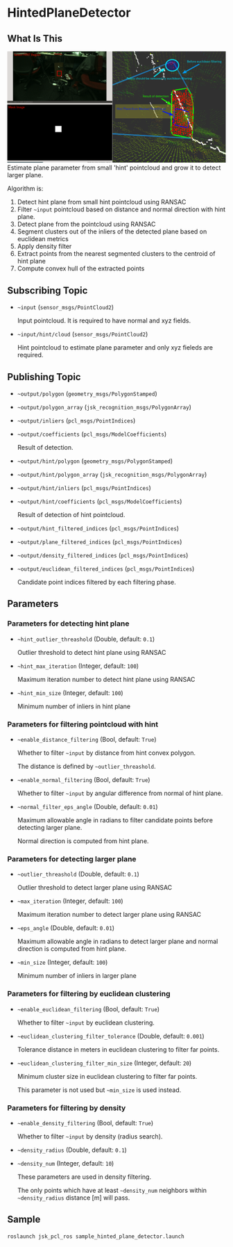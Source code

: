 # HintedPlaneDetector
## What Is This
![](images/hinted_plane_detector.png)
Estimate plane parameter from small 'hint' pointcloud and grow it to detect larger plane.

Algorithm is:

1. Detect hint plane from small hint pointcloud using RANSAC
2. Filter `~input` pointcloud based on distance and normal direction with hint plane.
3. Detect plane from the pointcloud using RANSAC
4. Segment clusters out of the inliers of the detected plane based on euclidean metrics
5. Apply density filter
6. Extract points from the nearest segmented clusters to the centroid of hint plane
7. Compute convex hull of the extracted points

## Subscribing Topic

* `~input` (`sensor_msgs/PointCloud2`)

  Input pointcloud. It is required to have normal and xyz fields.

* `~input/hint/cloud` (`sensor_msgs/PointCloud2`)

  Hint pointcloud to estimate plane parameter and only xyz fieleds are required.

## Publishing Topic

* `~output/polygon` (`geometry_msgs/PolygonStamped`)
* `~output/polygon_array` (`jsk_recognition_msgs/PolygonArray`)
* `~output/inliers` (`pcl_msgs/PointIndices`)
* `~output/coefficients` (`pcl_msgs/ModelCoefficients`)

  Result of detection.

* `~output/hint/polygon` (`geometry_msgs/PolygonStamped`)
* `~output/hint/polygon_array` (`jsk_recognition_msgs/PolygonArray`)
* `~output/hint/inliers` (`pcl_msgs/PointIndices`)
* `~output/hint/coefficients` (`pcl_msgs/ModelCoefficients`)

  Result of detection of hint pointcloud.

* `~output/hint_filtered_indices` (`pcl_msgs/PointIndices`)
* `~output/plane_filtered_indices` (`pcl_msgs/PointIndices`)
* `~output/density_filtered_indices` (`pcl_msgs/PointIndices`)
* `~output/euclidean_filtered_indices` (`pcl_msgs/PointIndices`)

  Candidate point indices filtered by each filtering phase.

## Parameters

### Parameters for detecting hint plane
* `~hint_outlier_threashold` (Double, default: `0.1`)

  Outlier threshold to detect hint plane using RANSAC

* `~hint_max_iteration` (Integer, default: `100`)

  Maximum iteration number to detect hint plane using RANSAC

* `~hint_min_size` (Integer, default: `100`)

  Minimum number of inliers in hint plane

### Parameters for filtering pointcloud with hint
* `~enable_distance_filtering` (Bool, default: `True`)

  Whether to filter `~input` by distance from hint convex polygon.

  The distance is defined by `~outlier_threashold`.

* `~enable_normal_filtering` (Bool, default: `True`)

  Whether to filter `~input` by angular difference from normal of hint plane.

* `~normal_filter_eps_angle` (Double, default: `0.01`)

  Maximum allowable angle in radians to filter candidate points before detecting larger plane.

  Normal direction is computed from hint plane.

### Parameters for detecting larger plane
* `~outlier_threashold` (Double, default: `0.1`)

  Outlier threshold to detect larger plane using RANSAC

* `~max_iteration` (Integer, default: `100`)

  Maximum iteration number to detect larger plane using RANSAC

* `~eps_angle` (Double, default: `0.01`)

  Maximum allowable angle in radians to detect larger plane and normal direction
  is computed from hint plane.

* `~min_size` (Integer, default: `100`)

  Minimum number of inliers in larger plane

### Parameters for filtering by euclidean clustering
* `~enable_euclidean_filtering` (Bool, default: `True`)

  Whether to filter `~input` by euclidean clustering.

* `~euclidean_clustering_filter_tolerance` (Double, default: `0.001`)

  Tolerance distance in meters in euclidean clustering to filter far points.

* `~euclidean_clustering_filter_min_size` (Integer, default: `20`)

  Minimum cluster size in euclidean clustering to filter far points.

  This parameter is not used but `~min_size` is used instead.

### Parameters for filtering by density
* `~enable_density_filtering` (Bool, default: `True`)

  Whether to filter `~input` by density (radius search).

* `~density_radius` (Double, default: `0.1`)
* `~density_num` (Integer, default: `10`)

  These parameters are used in density filtering.

  The only points which have at least `~density_num` neighbors within
  `~density_radius` distance [m] will pass.

## Sample

```bash
roslaunch jsk_pcl_ros sample_hinted_plane_detector.launch
```

